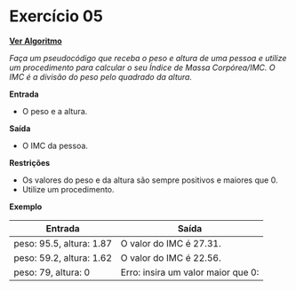 # Exercício 05

[**Ver Algoritmo**](Algoritmo05.md)

*Faça um pseudocódigo que receba o peso e altura de uma pessoa e utilize um procedimento para calcular o seu Índice de Massa Corpórea/IMC. O IMC é a divisão do peso pelo quadrado da altura.*

**Entrada**
- O peso e a altura.

**Saída**
- O IMC da pessoa.

**Restrições**
- Os valores do peso e da altura são sempre positivos e maiores que 0.
- Utilize um procedimento.

**Exemplo**

| Entrada                    | Saída                            |
|----------------------------|----------------------------------|
| peso: 95.5, altura: 1.87    | O valor do IMC é 27.31.          |
| peso: 59.2, altura: 1.62    | O valor do IMC é 22.56.          |
| peso: 79, altura: 0         | Erro: insira um valor maior que 0:|
